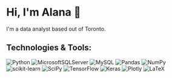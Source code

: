 # Hi, I'm Alana 👋
I'm a data analyst based out of Toronto.

## Technologies & Tools:
![Python](https://img.shields.io/badge/Python-4f4f4f?style=flat-square&logo=python&logoColor=white) ![MicrosoftSQLServer](https://img.shields.io/badge/Microsoft%20SQL%20Sever-4f4f4f?style=flat-square&logo=microsoft%20sql%20server&logoColor=white) ![MySQL](https://img.shields.io/badge/MySQL-4f4f4f.svg?style=flat-square&logo=mysql&logoColor=white)
![Pandas](https://img.shields.io/badge/pandas-4f4f4f.svg?style=flat-square&logo=pandas&logoColor=white) ![NumPy](https://img.shields.io/badge/NumPy-4f4f4f.svg?style=flat-square&logo=numpy&logoColor=white) ![scikit-learn](https://img.shields.io/badge/scikit--learn-4f4f4f.svg?style=flat-square&logo=scikit-learn&logoColor=white) ![SciPy](https://img.shields.io/badge/SciPy-4f4f4f.svg?style=flat-square&logo=scipy&logoColor=white) ![TensorFlow](https://img.shields.io/badge/TensorFlow-4f4f4f.svg?style=flat-square&logo=TensorFlow&logoColor=white) ![Keras](https://img.shields.io/badge/Keras-4f4f4f.svg?style=flat-square&logo=Keras&logoColor=white) ![Plotly](https://img.shields.io/badge/Plotly-4f4f4f.svg?style=flat-square&logo=plotly&logoColor=white) ![LaTeX](https://img.shields.io/badge/LaTeX-4f4f4f.svg?style=flat-square&logo=latex&logoColor=white) 
